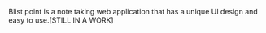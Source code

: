 Blist point is a note taking web application that has a unique UI design and easy to use.[STILL IN A WORK]
